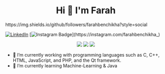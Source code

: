 <h1 align="center">Hi 👋 I'm Farah </h1>
https://img.shields.io/github/followers/farahbenchikha?style=social

<a href="https://www.linkedin.com/in/farah-ben-chikha-76a93325b/"><img alt="LinkedIn" src="https://img.shields.io/badge/LinkedIn-Farah%20Ben%20Chikha-blue?style=flat&logo=linkedin"></a> [![Instagram Badge](https://img.shields.io/badge/-farahbenchikha__-purple?&logo=instagram&logoColor=white&link=[https://www.instagram.com/farahbenchikha_/](https://www.instagram.com/farahbenchikha_/))](https://instagram.com/farahbenchikha_)


<p align="center">
<a href="https://www.linkedin.com/in/farah-ben-chikha-76a93325b/"><img src="https://img.shields.io/badge/linkedin-%230177B5?style=flat&logo=linkedin&logoColor=white"/></a>
<a href="https://www.facebook.com/farah.bc.71"><img src="https://img.shields.io/badge/facebook-%231877F2?style=flat&logo=facebook&logoColor=white"/></a>
<a href="https://www.instagram.com/farahbenchikha_/"><img src="https://img.shields.io/badge/instagram-%23E4415F?style=flat&logo=instagram&logoColor=white"/></a>
</p>


- 🔭 I’m currently working with programming languages such as C, C++, HTML, JavaScript, and PHP, and the Qt framework.
- 🌱 I’m currently learning Machine-Learning & Java 

